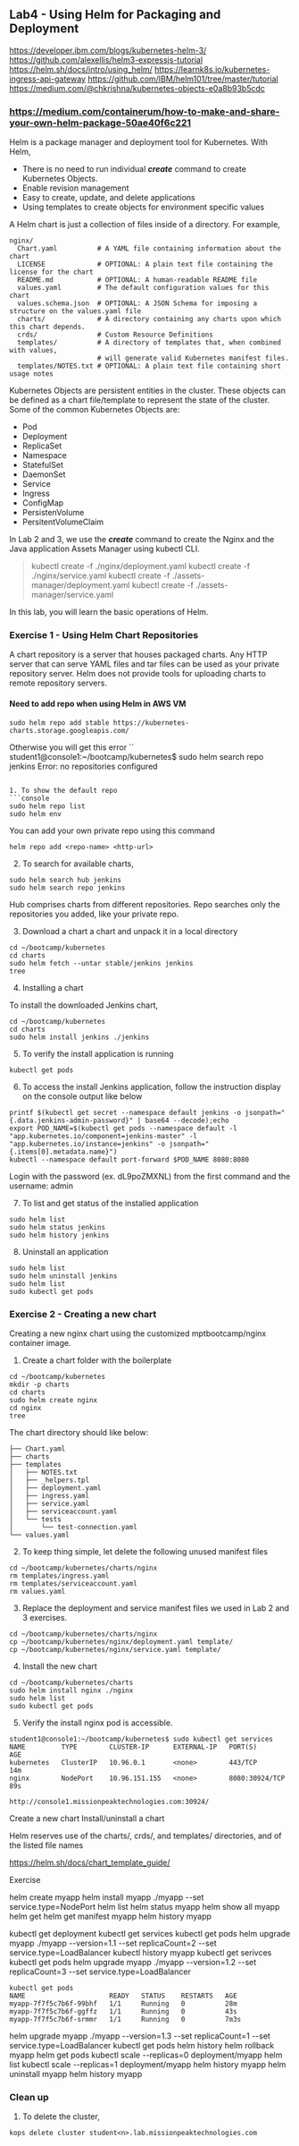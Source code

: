 ## Lab4 - Using Helm for Packaging and Deployment

https://developer.ibm.com/blogs/kubernetes-helm-3/
https://github.com/alexellis/helm3-expressjs-tutorial
https://helm.sh/docs/intro/using_helm/
https://learnk8s.io/kubernetes-ingress-api-gateway
https://github.com/IBM/helm101/tree/master/tutorial
https://medium.com/@chkrishna/kubernetes-objects-e0a8b93b5cdc

### https://medium.com/containerum/how-to-make-and-share-your-own-helm-package-50ae40f6c221


Helm is a package manager and deployment tool for Kubernetes. With Helm,

* There is no need to run individual ***create*** command to create Kubernetes Objects. 
* Enable revision management
* Easy to create, update, and delete applications
* Using templates to create objects for environment specific values


A Helm chart is just a collection of files inside of a directory. For example,

```
nginx/
  Chart.yaml          # A YAML file containing information about the chart
  LICENSE             # OPTIONAL: A plain text file containing the license for the chart
  README.md           # OPTIONAL: A human-readable README file
  values.yaml         # The default configuration values for this chart
  values.schema.json  # OPTIONAL: A JSON Schema for imposing a structure on the values.yaml file
  charts/             # A directory containing any charts upon which this chart depends.
  crds/               # Custom Resource Definitions
  templates/          # A directory of templates that, when combined with values,
                      # will generate valid Kubernetes manifest files.
  templates/NOTES.txt # OPTIONAL: A plain text file containing short usage notes
```

Kubernetes Objects are persistent entities in the cluster. These objects can be defined as a chart file/template to represent the state of the cluster. Some of the common Kubernetes Objects are:

* Pod
* Deployment
* ReplicaSet
* Namespace
* StatefulSet
* DaemonSet
* Service
* Ingress
* ConfigMap
* PersistenVolume
* PersitentVolumeClaim


In Lab 2 and 3, we use the ***create*** command to create the Nginx and the Java application Assets Manager using kubectl CLI.

> kubectl create -f ./nginx/deployment.yaml
> kubectl create -f ./nginx/service.yaml
> kubectl create -f ./assets-manager/deployment.yaml
> kubectl create -f ./assets-manager/service.yaml


In this lab, you will learn the basic operations of Helm.

### Exercise 1 - Using Helm Chart Repositories

A chart repository is a server that houses packaged charts. Any HTTP server that can serve YAML files and tar files can be used as your private repository server. Helm does not provide tools for uploading charts to remote repository servers. 

#### Need to add repo when using Helm in AWS VM

```
sudo helm repo add stable https://kubernetes-charts.storage.googleapis.com/
```

Otherwise you will get this error
``
student1@console1:~/bootcamp/kubernetes$ sudo helm search repo jenkins
Error: no repositories configured
```

1. To show the default repo
```console
sudo helm repo list 
sudo helm env
```
You can add your own private repo using this command
```
helm repo add <repo-name> <http-url>
```

2. To search for available charts,
```console
sudo helm search hub jenkins
sudo helm search repo jenkins
```

Hub comprises charts from different repositories. Repo searches only the repositories you added, like your private repo.

3. Download a chart a chart and unpack it in a local directory

```console
cd ~/bootcamp/kubernetes
cd charts
sudo helm fetch --untar stable/jenkins jenkins
tree
```

4. Installing a chart

To install the downloaded Jenkins chart,

```console
cd ~/bootcamp/kubernetes
cd charts
sudo helm install jenkins ./jenkins
```

5. To verify the install application is running

```console
kubectl get pods
```



6. To access the install Jenkins application, follow the instruction display on the console output like below

```console
printf $(kubectl get secret --namespace default jenkins -o jsonpath="{.data.jenkins-admin-password}" | base64 --decode);echo
export POD_NAME=$(kubectl get pods --namespace default -l "app.kubernetes.io/component=jenkins-master" -l "app.kubernetes.io/instance=jenkins" -o jsonpath="{.items[0].metadata.name}")
kubectl --namespace default port-forward $POD_NAME 8080:8080
```

Login with the password (ex. dL9poZMXNL) from the first command and the username: admin


7. To list and get status of the installed application

```console
sudo helm list
sudo helm status jenkins
sudo helm history jenkins
```

8. Uninstall an application

```console
sudo helm list
sudo helm uninstall jenkins
sudo helm list
sudo kubectl get pods
```


### Exercise 2 - Creating a new chart

Creating a new nginx chart using the customized mptbootcamp/nginx container image.

1. Create a chart folder with the boilerplate
```console
cd ~/bootcamp/kubernetes
mkdir -p charts
cd charts
sudo helm create nginx
cd nginx
tree
```

The chart directory should like below:
```
├── Chart.yaml
├── charts
├── templates
│   ├── NOTES.txt
│   ├── _helpers.tpl
│   ├── deployment.yaml
│   ├── ingress.yaml
│   ├── service.yaml
│   ├── serviceaccount.yaml
│   └── tests
│       └── test-connection.yaml
└── values.yaml
```

2. To keep thing simple, let delete the following unused manifest files 
```console
cd ~/bootcamp/kubernetes/charts/nginx
rm templates/ingress.yaml
rm templates/serviceaccount.yaml
rm values.yaml
```

3. Replace the deployment and service manifest files we used in Lab 2 and 3 exercises.

```console
cd ~/bootcamp/kubernetes/charts/nginx
cp ~/bootcamp/kubernetes/nginx/deployment.yaml template/
cp ~/bootcamp/kubernetes/nginx/service.yaml template/
```

4. Install the new chart

```console
cd ~/bootcamp/kubernetes/charts
sudo helm install nginx ./nginx
sudo helm list
sudo kubectl get pods
```

5. Verify the install nginx pod is accessible.

```
student1@console1:~/bootcamp/kubernetes$ sudo kubectl get services
NAME         TYPE        CLUSTER-IP      EXTERNAL-IP   PORT(S)          AGE
kubernetes   ClusterIP   10.96.0.1       <none>        443/TCP          14m
nginx        NodePort    10.96.151.155   <none>        8080:30924/TCP   89s
```

```
http://console1.missionpeaktechnologies.com:30924/
```


Create a new chart
Install/uninstall a chart








Helm reserves use of the charts/, crds/, and templates/ directories, and of the listed file names

https://helm.sh/docs/chart_template_guide/

Exercise


helm create myapp
helm install myapp ./myapp --set service.type=NodePort
helm list
helm status myapp
helm show all myapp
helm get 
helm get manifest myapp
helm history myapp


kubectl get deployment
kubectl get services
kubectl get pods
helm upgrade myapp ./myapp --version=1.1 --set replicaCount=2 --set service.type=LoadBalancer
kubectl history myapp
kubectl get serivces
kubectl get pods
helm upgrade myapp ./myapp --version=1.2 --set replicaCount=3 --set service.type=LoadBalancer

```
kubectl get pods
NAME                     READY   STATUS    RESTARTS   AGE
myapp-7f7f5c7b6f-99bhf   1/1     Running   0          28m
myapp-7f7f5c7b6f-ggffz   1/1     Running   0          43s
myapp-7f7f5c7b6f-srmmr   1/1     Running   0          7m3s
```

helm upgrade myapp ./myapp --version=1.3 --set replicaCount=1 --set service.type=LoadBalancer
kubectl get pods
helm history
helm rollback myapp <revision>
helm get pods
kubectl scale --replicas=0 deployment/myapp
helm list
kubectl scale --replicas=1 deployment/myapp
helm history myapp
helm uninstall myapp
helm history myapp


### Clean up

1. To delete the cluster,

```console
kops delete cluster student<n>.lab.missionpeaktechnologies.com
```

